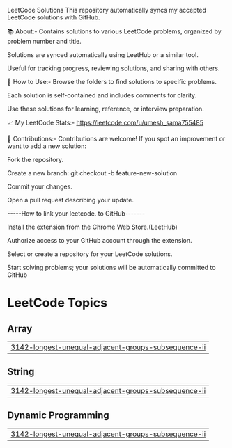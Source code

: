 LeetCode Solutions
This repository automatically syncs my accepted LeetCode solutions with GitHub.

📚 About:-
Contains solutions to various LeetCode problems, organized by problem number and title.

Solutions are synced automatically using LeetHub or a similar tool.

Useful for tracking progress, reviewing solutions, and sharing with others.







🚀 How to Use:-
Browse the folders to find solutions to specific problems.

Each solution is self-contained and includes comments for clarity.

Use these solutions for learning, reference, or interview preparation.







📈 My LeetCode Stats:-
https://leetcode.com/u/umesh_sama755485







🤝 Contributions:-
Contributions are welcome!
If you spot an improvement or want to add a new solution:

Fork the repository.

Create a new branch:
git checkout -b feature-new-solution

Commit your changes.

Open a pull request describing your update.








-----How to link your leetcode. to GitHub-------

Install the extension from the Chrome Web Store.(LeetHub)

Authorize access to your GitHub account through the extension.

Select or create a repository for your LeetCode solutions.

Start solving problems; your solutions will be automatically committed to GitHub

<!---LeetCode Topics Start-->
# LeetCode Topics
## Array
|  |
| ------- |
| [3142-longest-unequal-adjacent-groups-subsequence-ii](https://github.com/umesh755485/leetcode/tree/master/3142-longest-unequal-adjacent-groups-subsequence-ii) |
## String
|  |
| ------- |
| [3142-longest-unequal-adjacent-groups-subsequence-ii](https://github.com/umesh755485/leetcode/tree/master/3142-longest-unequal-adjacent-groups-subsequence-ii) |
## Dynamic Programming
|  |
| ------- |
| [3142-longest-unequal-adjacent-groups-subsequence-ii](https://github.com/umesh755485/leetcode/tree/master/3142-longest-unequal-adjacent-groups-subsequence-ii) |
<!---LeetCode Topics End-->